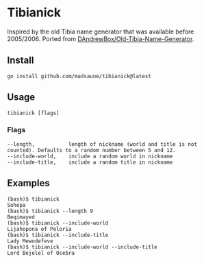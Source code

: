 # Tibianick

Inspired by the old Tibia name generator that was available before 2005/2006. Ported from [DAndrewBox/Old-Tibia-Name-Generator](https://github.com/DAndrewBox/Old-Tibia-Name-Generator).

## Install

```
go install github.com/madsaune/tibianick@latest
```

## Usage

```shell
tibianick [flags]
```

### Flags

```plain
--length,           length of nickname (world and title is not counted). Defaults to a random number between 5 and 12.
--include-world,    include a random world in nickname
--include-title,    include a random title in nickname
```

## Examples

```shell
(bash)$ tibianick
Sohepa
(bash)$ tibianick --length 9
Beqimayed
(bash)$ tibianick --include-world
Lijahopona of Peloria
(bash)$ tibianick --include-title
Lady Mewodefeve
(bash)$ tibianick --include-world --include-title
Lord Bejelel of Ocebra
```
